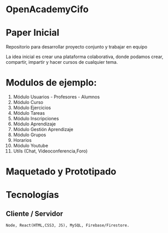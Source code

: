 # OpenAcademyCifo 
# Paper Inicial
Repositorio para desarrollar proyecto conjunto y trabajar en equipo

La idea inicial es crear una plataforma colaborativa, donde podamos crear, compartir, impartir y hacer cursos de cualquier tema. 

# Modulos de ejemplo: 

  > 
   1. Módulo Usuarios - Profesores - Alumnos<br/>
   2. Módulo Curso<br/>
   3. Módulo Ejercicios <br/>
   4. Módulo Tareas <br/>
   5. Módulo Inscripciones <br/>
   6. Módulo Aprendizaje<br/>
   7. Módulo  Gestión Aprendizaje<br/>
   8. Módulo Grupos<br/>
   9. Horarios<br/>
   10. Módulo Youtube<br/>
   11. Utils (Chat, Videoconferencia,Foro)

# Maquetado y Prototipado

# Tecnologías

  ## Cliente / Servidor
    Node, React(HTML,CSS3, JS), MySQL, Firebase/Firestore.
